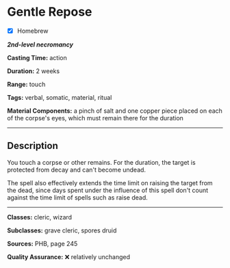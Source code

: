 # Gentle Repose

- [x] Homebrew

***2nd-level necromancy***

**Casting Time:** action

**Duration:** 2 weeks

**Range:** touch

**Tags:** verbal, somatic, material, ritual

**Material Components:** a pinch of salt and one copper piece placed on each of the corpse's eyes, which must remain there for the duration

---

## Description
You touch a corpse or other remains.
For the duration, the target is protected from decay and can't become undead.

The spell also effectively extends the time limit on raising the target from the dead, since days spent under the influence of this spell don't count against the time limit of spells such as raise dead.

---

**Classes:** cleric, wizard

**Subclasses:** grave cleric, spores druid

**Sources:** PHB, page 245

**Quality Assurance:** :x: relatively unchanged
